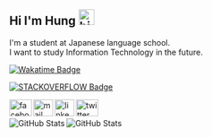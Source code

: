 ## Hi I'm Hung <img src="https://user-images.githubusercontent.com/1303154/88677602-1635ba80-d120-11ea-84d8-d263ba5fc3c0.gif" width="28px" height="28px" alt="hi">


 I'm a student at Japanese language school.  
 I want to study Information Technology in the future.

[![Wakatime Badge](https://wakatime.com/badge/user/e6b1e602-d31a-475f-a2e0-aeea1076f255.svg)](https://wakatime.com/@e6b1e602-d31a-475f-a2e0-aeea1076f255) 

[![STACKOVERFLOW Badge](https://img.shields.io/stackexchange/stackoverflow/r/20087661?color=red&label=STACKOVERFLOW&logo=stackoverflow&style=for-the-badge)](https://stackoverflow.com/users/20087661/h2002)

<p align="left">
<a href="https://www.facebook.com/profile.php?id=100069865830621" target="blank">
    <img align="left" src="https://upload.wikimedia.org/wikipedia/commons/5/51/Facebook_f_logo_%282019%29.svg" alt="facebook" height="30" width="40" />
</a>
&nbsp
<a href="mailto:manhhung.h2002@gmail.com" target="blank">
    <img align="left" src="https://upload.wikimedia.org/wikipedia/commons/7/7e/Gmail_icon_%282020%29.svg" alt="mail" height="30" width="35" />
</a>
&nbsp
<a href="mailto:manhhung.h2002@gmail.com" target="blank">
    <img align="left" src="https://upload.wikimedia.org/wikipedia/commons/thumb/8/81/LinkedIn_icon.svg/2048px-LinkedIn_icon.svg.png" alt="linkedin" height="30" width="35" />
</a>
&nbsp
<a href="https://twitter.com/H1905062002" target="blank">
    <img align="left" src="https://upload.wikimedia.org/wikipedia/commons/6/6f/Logo_of_Twitter.svg" alt="twitter" height="30" width="40" />
</a>
 
<br>
<br>
<img align="left" alt="GitHub Stats" src="https://github-readme-stats-qfar.vercel.app/api?username=hungh2002&hide_border=true&theme=transparent&show_icons=true&title_color=2f81f7&text_color=2f81f7" />

 <img align="left" alt="GitHub Stats" src="https://github-readme-stats-qfar.vercel.app/api/top-langs/?username=hungh2002&layout=compact&hide_border=true&theme=transparent&custom_title=" />
<br>
<br>

<!--START_SECTION:activity-->
